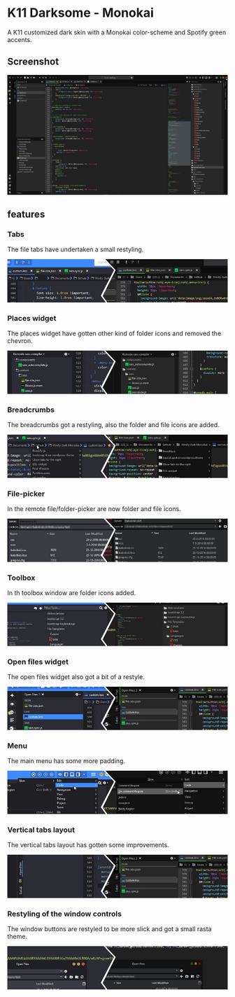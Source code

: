 # K11 Darksome - Monokai
A K11 customized dark skin with a Monokai color-scheme and Spotify green accents.
 
## Screenshot

![screenshot](screenshot.jpg)

## features

### Tabs
The file tabs have undertaken a small restyling.   

![tabs](tabs.jpg)

### Places widget
The places widget have gotten other kind of folder icons and removed the chevron.

![Places Widget](places-widget.jpg)

### Breadcrumbs
The breadcrumbs got a restyling, also the folder and file icons are added.

![breaadcrumbs](breadcrumbbar.jpg)

### File-picker
In the remote file/folder-picker are now folder and file icons.

![File-picker](filepicker.jpg)

### Toolbox
In th toolbox window are folder icons added.

![toolbox](toolbox.jpg)

### Open files widget
The open files widget also got a bit of a restyle.

![Open files widget](open-files-widget.jpg)

### Menu
The main menu has some more padding.

![menu](menu.jpg)

### Vertical tabs layout
The vertical tabs layout has gotten some improvements.

![Vertical tabs layout](vertical-tabs-layout.jpg)

### Restyling of the window controls
The window buttons are restyled to be more slick and got a small rasta theme.

![window controls](window-buttons.jpg)






